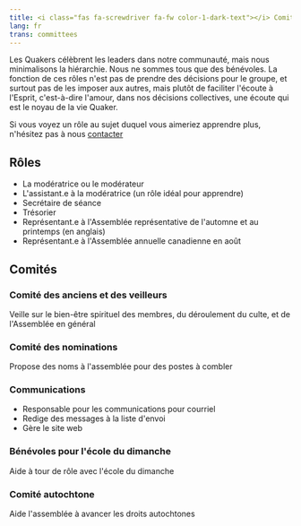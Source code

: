 ```yaml
---
title: <i class="fas fa-screwdriver fa-fw color-1-dark-text"></i> Comités & rôles <i class="fas fa-theater-masks fa-fw color-1-text"></i>
lang: fr
trans: committees
---
```

Les Quakers célèbrent les leaders dans notre communauté, mais nous minimalisons la hiérarchie. Nous ne sommes tous que des bénévoles. La fonction de ces rôles n'est pas de prendre des décisions pour le groupe, et surtout pas de les imposer aux autres, mais plutôt de faciliter l'écoute à l'Esprit, c'est-à-dire l'amour, dans nos décisions collectives, une écoute qui est le noyau de la vie Quaker.

Si vous voyez un rôle au sujet duquel vous aimeriez apprendre plus, n'hésitez pas à nous [contacter](/contact-fr)

## Rôles <i class="fas fa-theater-masks fa-fw color-1-text"></i>
* La modératrice ou le modérateur
* L'assistant.e à la modératrice (un rôle idéal pour apprendre)
* Secrétaire de séance
* Trésorier
* Représentant.e à l'Assemblée représentative de l'automne et au printemps (en anglais)
* Représentant.e à l'Assemblée annuelle canadienne en août

## Comités <i class="fas fa-screwdriver fa-fw color-1-dark-text"></i>
### Comité des anciens et des veilleurs
Veille sur le bien-être spirituel des membres, du déroulement du culte, et de l'Assemblée en général

### Comité des nominations
Propose des noms à l'assemblée pour des postes à combler

### Communications
  * Responsable pour les communications pour courriel
  * Redige des messages à la liste d'envoi
  * Gère le site web

### Bénévoles pour l'école du dimanche
Aide à tour de rôle avec l'école du dimanche

### Comité autochtone
Aide l'assemblée à avancer les droits autochtones
